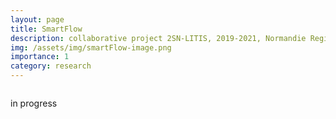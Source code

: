 ```yaml
---
layout: page
title: SmartFlow
description: collaborative project 2SN-LITIS, 2019-2021, Normandie Region 
img: /assets/img/smartFlow-image.png
importance: 1
category: research
---
```

<div class="row">
    <div class="col-sm mt-3 mt-md-0">
        <img class="img-fluid rounded z-depth-1" src="{{ '/assets/img/smartFlow-image.png' | relative_url }}" alt="" title="XTerM logo"/>
    </div>
</div>


in progress
